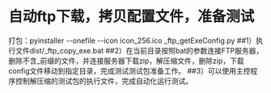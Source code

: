 自动ftp下载，拷贝配置文件，准备测试
====
打包：pyinstaller --onefile --icon icon_256.ico _ftp_getExeConfig.py
##1）执行文件dist/_ftp_copy_exe.bat
##2）在当前目录按照bat的参数连接FTP服务器，删除不含_前缀的文件，并连接服务器下载zip，解压缩文件，删除zip，下载config文件移动到指定目录，完成测试测试包准备工作。
##3）可以使用主控程序控制解压缩的测试包的执行文件，完成自动化运行测试。
